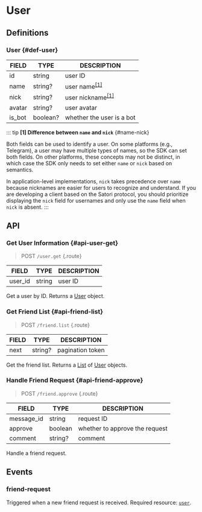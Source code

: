 # User

## Definitions

### User {#def-user}

| FIELD | TYPE | DESCRIPTION |
| --- | --- | --- |
| id | string | user ID |
| name | string? | user name<sup>[[1]](#name-nick)</sup> |
| nick | string? | user nickname<sup>[[1]](#name-nick)</sup> |
| avatar | string? | user avatar |
| is_bot | boolean? | whether the user is a bot |

::: tip
**[1] Difference between `name` and `nick`** {#name-nick}

Both fields can be used to identify a user. On some platforms (e.g., Telegram), a user may have multiple types of names, so the SDK can set both fields. On other platforms, these concepts may not be distinct, in which case the SDK only needs to set either `name` or `nick` based on semantics.

In application-level implementations, `nick` takes precedence over `name` because nicknames are easier for users to recognize and understand. If you are developing a client based on the Satori protocol, you should prioritize displaying the `nick` field for usernames and only use the `name` field when `nick` is absent.
:::

## API

### Get User Information {#api-user-get}

> <badge>POST</badge> `/user.get` {.route}

| FIELD | TYPE | DESCRIPTION |
| --- | --- | --- |
| user_id | string | user ID |

Get a user by ID. Returns a [User](#def-user) object.

### Get Friend List {#api-friend-list}

> <badge>POST</badge> `/friend.list` {.route}

| FIELD | TYPE | DESCRIPTION |
| --- | --- | --- |
| next | string? | pagination token |

Get the friend list. Returns a [List](../protocol/api.md#list) of [User](#def-user) objects.

### Handle Friend Request {#api-friend-approve}

> <badge>POST</badge> `/friend.approve` {.route}

| FIELD | TYPE | DESCRIPTION |
| --- | --- | --- |
| message_id | string | request ID |
| approve | boolean | whether to approve the request |
| comment | string? | comment |

Handle a friend request.

## Events

### friend-request

Triggered when a new friend request is received. Required resource: [`user`](#def-user).
